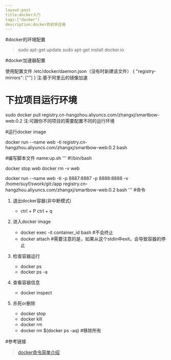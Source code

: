 ```yaml
---
layout:post
title:docker入门
tags:["docker"]
description:docker的初步应用
---
```

#docker的环境配置
> sudo apt-get update
> sudo apt-get install docker.io

#docker加速器配置

使用配置文件 /etc/docker/daemon.json（没有时新建该文件）
{
   "registry-mirrors": ["<your accelerate address>"]
}
注:基于阿里云的镜像加速

# 下拉项目运行环境

sudo docker pull registry.cn-hangzhou.aliyuncs.com/zhangxj/smartbow-web:0.2 
注:可跟你不同项目的需要配置不同的运行环境

#运行docker image

docker run --name web -ti registry.cn-hangzhou.aliyuncs.com/zhangxj/smartbow-web:0.2 bash

#编写脚本文件
name:up.sh
'''
#!/bin/bash

docker stop web
docker rm -v web

docker run --name web -ti -p 8887:8887 -p 8888:8888 -v /home/suyf/swork/git:/app registry.cn-hangzhou.aliyuncs.com/zhangxj/smartbow-web:0.2 bash
'''
#命令
1. 退出docker容器(非中断模式)
	* ctrl + P ctrl + q

2. 进入docker image
	* docker exec -it container_id bash #不会终止
	* docker attach <container id> #需要注意的是，如果从这个stdin中exit，会导致容器的停止

3. 检查容器运行
	* docker ps
	* docker ps -a
4. 查看容器信息
	* docker inspect <container id>

5. 杀死or删除
	* docker stop <container id>
	* docker kill <container id>
	* docker rm <container id>
	* docker rm $(docker ps -aq) #移除所有 

#参考链接
> [docker命令简单介绍](http://www.linuxidc.com/Linux/2015-05/117510.htm)







